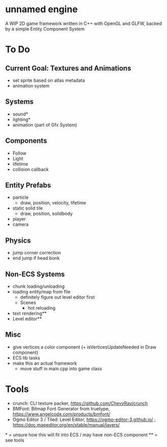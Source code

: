 # unnamed engine
A WIP 2D game framework written in C++ with OpenGL and GLFW, backed by a simple Entity Component System

# To Do 

## Current Goal: Textures and Animations
- set sprite based on atlas metadata
- animation system

## Systems
- sound\*
- lighting\*
- animation (part of Gfx System)

## Components
- Follow
- Light 
- lifetime
- collision callback

## Entity Prefabs
- particle
    - draw, position, velocity, lifetime
- static solid tile
    - draw, position, solidbody
- player
- camera

## Physics
- jump corner correction
- end jump if head bonk

## Non-ECS Systems
- chunk loading/unloading
- loading entity/map from file
    - definitely figure out level editor first
    - Scenes
        - hot reloading
- text rendering\*\*
- Level editor\*\*

## Misc
- give vertices a color component (+ isVerticesUpdateNeeded in Draw component)
- ECS lib tasks
- make this an actual framework 
    - move stuff in main.cpp into game class

# Tools 
- crunch: CLI texture packer, https://github.com/ChevyRay/crunch
- BMFont: Bitmap Font Generator from truetype, https://www.angelcode.com/products/bmfont/
- Ogmo Editor 3 / Tiled: Level Editor, https://ogmo-editor-3.github.io/ ; https://doc.mapeditor.org/en/stable/manual/layers/


\* = unsure how this will fit into ECS / may have non-ECS component
\*\* = see tools
